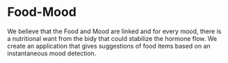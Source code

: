 # Food-Mood

We believe that the Food and Mood are linked and for every mood, there is a nutritional want from the bidy that could stabilize the hormone flow.
We create an application that gives suggestions of food items based on an instantaneous mood detection.
